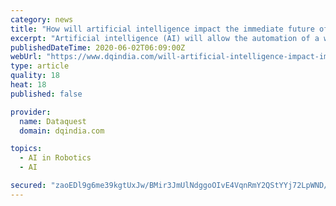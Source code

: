 ```yaml
---
category: news
title: "How will artificial intelligence impact the immediate future of society?"
excerpt: "Artificial intelligence (AI) will allow the automation of a wide variety of complex processes that currently still require human intervention. There are numerous examples and different forecasts about the extent and when this automation will be achieved: autonomous driving, real-time machine translation, or assistance robotics, among many others."
publishedDateTime: 2020-06-02T06:09:00Z
webUrl: "https://www.dqindia.com/will-artificial-intelligence-impact-immediate-future-society/"
type: article
quality: 18
heat: 18
published: false

provider:
  name: Dataquest
  domain: dqindia.com

topics:
  - AI in Robotics
  - AI

secured: "zaoEDl9g6me39kgtUxJw/BMir3JmUlNdggoOIvE4VqnRmY2QStYYj72LpWND/GQ5g+EGpxhjS2RLfVDWSphVnVXCYDWd1OiCz1dtLe1LwkvLQBQHz3UGq64UUoJ9ZKDrAyl+jaNMJQOkbTEnpGpxyoeLOlRIJphM6KxVLNLuesISCPh+qjN9z0HhbUXuExSFA3y7ceE9wrjwbY/udqiF1E3Cq7qo+xiWZbqqVn7ESc5kT4hfsgoZNEfbpdoMblt5F+iTt7JrvE0vbv99gNX+uOrkogJShT9EneSKX87k4SB0nhJRrMcZnn/VrJzNwvJG/b8LZIcGqNdgoTC30zJtHkus5yvRQ4pB7XGbh3sxW/vkdyInrgvrNbqAArdi2WlKmlh3UshNawnv1xP0ILCryz2R1Lm35fHH2upBvMSajjF352CBwd2sf9YsQPz2FUyJqaV401eiCeT0sO5o+YzwnqeJJUtp1qsOO656N7IekFY=;+jNtJ7VWaLYK/4uApJRDfQ=="
---
```



